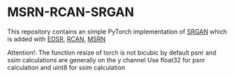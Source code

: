 # MSRN-RCAN-SRGAN
This repository contains an simple PyTorch implementation of [SRGAN](https://arxiv.org/abs/1609.04802) which is added with
    [EDSR](https://arxiv.org/abs/1707.02921),
    [RCAN](https://arxiv.org/abs/1807.02758), 
    [MSRN](https://arxiv.org/abs/1904.10698)

Attention!:
    The function resize of torch is not bicubic by default
    psnr and ssim calculations are generally on the y channel
    Use float32 for psnr calculation and uint8 for ssim calculation